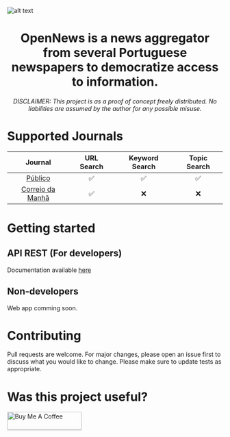 ![alt text](https://github.com/spamz23/OpenNews/blob/master/assets/cover.png?raw=true)

<h1 align="center">OpenNews is a news aggregator from several Portuguese newspapers to democratize access to information.</h1>
<h6 align="center">DISCLAIMER: This project is as a proof of concept freely distributed. No liabilities are assumed by the author for any possible misuse.</h1>

# Supported Journals

|                   Journal                    |     URL Search     |   Keyword Search   |    Topic Search    |
| :------------------------------------------: | :----------------: | :----------------: | :----------------: |
|      [Público](https://www.publico.pt/)      | :white_check_mark: | :white_check_mark: | :white_check_mark: |
| [Correio da Manhã](https://www.cmjornal.pt/) | :white_check_mark: |        :x:         |        :x:         |


# Getting started
## API REST (For developers)
Documentation available [here](http://api.onews.diogosilva.tech)

## Non-developers
Web app comming soon.

# Contributing

Pull requests are welcome. For major changes, please open an issue first to discuss what you would like to change. Please make sure to update tests as appropriate.

# Was this project useful?
<a href="https://www.buymeacoffee.com/diogosilva" target="_blank"><img src="https://www.buymeacoffee.com/assets/img/custom_images/orange_img.png" alt="Buy Me A Coffee" style="height: 41px !important;width: 174px !important;box-shadow: 0px 3px 2px 0px rgba(190, 190, 190, 0.5) !important;-webkit-box-shadow: 0px 3px 2px 0px rgba(190, 190, 190, 0.5) !important;" ></a>
